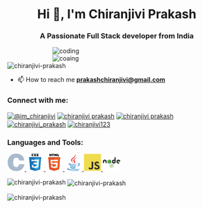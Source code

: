 <h1 align="center">Hi 👋, I'm Chiranjivi Prakash</h1>
<h3 align="center">A Passionate Full Stack developer from India</h3>
<img align="right" alt="coding" width="400" src="https://in.pinterest.com/pin/developer--126663808259167697">

<img align="right" alt="coaing" width="400" src="https://camo.githubusercontent.com/cae12fddd9d6982901d82580bdf321d81fb299141098ca1c2d4891870827bf17/68747470733a2f2f6d69726f2e6d656469756d2e636f6d2f6d61782f313336302f302a37513379765349765f7430696f4a2d5a2e676966">

<p align="left"> <img src="https://komarev.com/ghpvc/?username=chiranjivi-prakash&label=Profile%20views&color=0e75b6&style=flat" alt="chiranjivi-prakash" /> </p>

- 📫 How to reach me **prakashchiranjivi@gmail.com**

<h3 align="left">Connect with me:</h3>
<p align="left">
<a href="https://twitter.com/@im_chiranjivi" target="blank"><img align="center" src="https://raw.githubusercontent.com/rahuldkjain/github-profile-readme-generator/master/src/images/icons/Social/twitter.svg" alt="@im_chiranjivi" height="30" width="40" /></a>
<a href="https://linkedin.com/in/chiranjivi prakash" target="blank"><img align="center" src="https://raw.githubusercontent.com/rahuldkjain/github-profile-readme-generator/master/src/images/icons/Social/linked-in-alt.svg" alt="chiranjivi prakash" height="30" width="40" /></a>
<a href="https://fb.com/chiranjivi prakash" target="blank"><img align="center" src="https://raw.githubusercontent.com/rahuldkjain/github-profile-readme-generator/master/src/images/icons/Social/facebook.svg" alt="chiranjivi prakash" height="30" width="40" /></a>
<a href="https://instagram.com/chiranjivi_prakash" target="blank"><img align="center" src="https://raw.githubusercontent.com/rahuldkjain/github-profile-readme-generator/master/src/images/icons/Social/instagram.svg" alt="chiranjivi_prakash" height="30" width="40" /></a>
<a href="https://www.hackerrank.com/chiranjivi123" target="blank"><img align="center" src="https://raw.githubusercontent.com/rahuldkjain/github-profile-readme-generator/master/src/images/icons/Social/hackerrank.svg" alt="chiranjivi123" height="30" width="40" /></a>
</p>

<h3 align="left">Languages and Tools:</h3>
<p align="left"> <a href="https://www.cprogramming.com/" target="_blank" rel="noreferrer"> <img src="https://raw.githubusercontent.com/devicons/devicon/master/icons/c/c-original.svg" alt="c" width="40" height="40"/> </a> <a href="https://www.w3schools.com/css/" target="_blank" rel="noreferrer"> <img src="https://raw.githubusercontent.com/devicons/devicon/master/icons/css3/css3-original-wordmark.svg" alt="css3" width="40" height="40"/> </a> <a href="https://www.w3.org/html/" target="_blank" rel="noreferrer"> <img src="https://raw.githubusercontent.com/devicons/devicon/master/icons/html5/html5-original-wordmark.svg" alt="html5" width="40" height="40"/> </a> <a href="https://www.java.com" target="_blank" rel="noreferrer"> <img src="https://raw.githubusercontent.com/devicons/devicon/master/icons/java/java-original.svg" alt="java" width="40" height="40"/> </a> <a href="https://developer.mozilla.org/en-US/docs/Web/JavaScript" target="_blank" rel="noreferrer"> <img src="https://raw.githubusercontent.com/devicons/devicon/master/icons/javascript/javascript-original.svg" alt="javascript" width="40" height="40"/> </a> <a href="https://nodejs.org" target="_blank" rel="noreferrer"> <img src="https://raw.githubusercontent.com/devicons/devicon/master/icons/nodejs/nodejs-original-wordmark.svg" alt="nodejs" width="40" height="40"/> </a> </p>

<p><img align="left" src="https://github-readme-stats.vercel.app/api/top-langs?username=chiranjivi-prakash&show_icons=true&locale=en&layout=compact" alt="chiranjivi-prakash" /></p>

<p>&nbsp;<img align="center" src="https://github-readme-stats.vercel.app/api?username=chiranjivi-prakash&show_icons=true&locale=en" alt="chiranjivi-prakash" /></p>

<p><img align="center" src="https://github-readme-streak-stats.herokuapp.com/?user=chiranjivi-prakash&" alt="chiranjivi-prakash" /></p>

